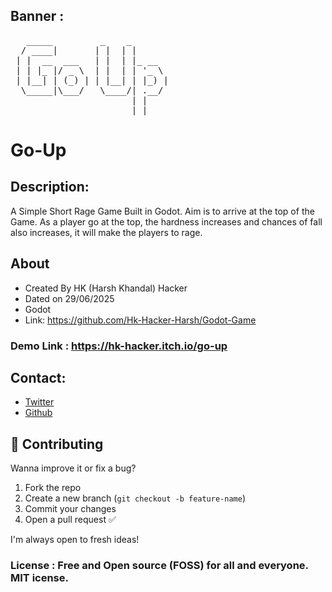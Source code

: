 ## Banner :
<pre>
   _____         _    _       
  / ____|       | |  | |      
 | |  __  ___   | |  | |_ __  
 | | |_ |/ _ \  | |  | | '_ \ 
 | |__| | (_) | | |__| | |_) |
  \_____|\___/   \____/| .__/ 
                       | |    
                       |_|    
</pre>


# Go-Up

## Description:
A Simple Short Rage Game Built in Godot.
Aim is to arrive at the top of the Game.
As a player go at the top, the hardness increases and chances of fall also increases, it will make the players to rage.


## About
* Created By HK (Harsh Khandal) Hacker
* Dated on 29/06/2025
* Godot
* Link: https://github.com/Hk-Hacker-Harsh/Godot-Game

### Demo Link : https://hk-hacker.itch.io/go-up

## Contact:
* [Twitter](https://x.com/Hk__Hacker)
* [Github](https://github.com/Hk-Hacker-Harsh)

## 🤝 Contributing

Wanna improve it or fix a bug?

1. Fork the repo
2. Create a new branch (`git checkout -b feature-name`)
3. Commit your changes
4. Open a pull request ✅

I'm always open to fresh ideas!

### License : Free and Open source (FOSS) for all and everyone. MIT icense.